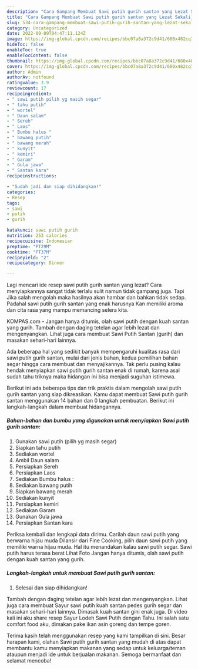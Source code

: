 ```yaml
---
description: "Cara Gampang Membuat Sawi putih gurih santan yang Lezat Sekali}"
title: "Cara Gampang Membuat Sawi putih gurih santan yang Lezat Sekali}"
slug: 534-cara-gampang-membuat-sawi-putih-gurih-santan-yang-lezat-sekali
category: Uncategorized
date: 2022-09-09T04:47:11.124Z
image: https://img-global.cpcdn.com/recipes/bbc07a8a372c9d41/680x482cq70/sawi-putih-gurih-santan-foto-resep-utama.jpg
hideToc: false
enableToc: true
enableTocContent: false
thumbnail: https://img-global.cpcdn.com/recipes/bbc07a8a372c9d41/680x482cq70/sawi-putih-gurih-santan-foto-resep-utama.jpg
cover: https://img-global.cpcdn.com/recipes/bbc07a8a372c9d41/680x482cq70/sawi-putih-gurih-santan-foto-resep-utama.jpg
author: Admin
authorAv: notfound
ratingvalue: 3.9
reviewcount: 17
recipeingredient:
- " sawi putih pilih yg masih segar"
- " tahu putih"
- " wortel"
- " Daun salam"
- " Sereh"
- " Laos"
- " Bumbu halus "
- " bawang putih"
- " bawang merah"
- " kunyit"
- " kemiri"
- " Garam"
- " Gula jawa"
- " Santan kara"
recipeinstructions:

- "Sudah jadi dan siap dihidangkan!"
categories:
- Resep
tags:
- sawi
- putih
- gurih

katakunci: sawi putih gurih 
nutrition: 253 calories
recipecuisine: Indonesian
preptime: "PT29M"
cooktime: "PT37M"
recipeyield: "2"
recipecategory: Dinner

---
```



Lagi mencari ide resep sawi putih gurih santan yang lezat? Cara menyiapkannya sangat tidak terlalu sulit namun tidak gampang juga. Tapi Jika salah mengolah maka hasilnya akan hambar dan bahkan tidak sedap. Padahal sawi putih gurih santan yang enak harusnya Kan memiliki aroma dan cita rasa yang mampu memancing selera kita.


KOMPAS.com - Jangan hanya ditumis, olah sawi putih dengan kuah santan yang gurih. Tambah dengan daging tetelan agar lebih lezat dan mengenyangkan. Lihat juga cara membuat Sawi Putih Santan (gurih) dan masakan sehari-hari lainnya.

Ada beberapa hal yang sedikit banyak mempengaruhi kualitas rasa dari sawi putih gurih santan, mulai dari jenis bahan, kedua pemilihan bahan segar hingga cara membuat dan menyajikannya. Tak perlu pusing kalau hendak menyiapkan sawi putih gurih santan enak di rumah, karena asal sudah tahu triknya maka hidangan ini bisa menjadi suguhan istimewa.


Berikut ini ada beberapa tips dan trik praktis dalam mengolah sawi putih gurih santan yang siap dikreasikan. Kamu dapat membuat Sawi putih gurih santan menggunakan 14 bahan dan 0 langkah pembuatan. Berikut ini langkah-langkah dalam membuat hidangannya.

<!--inarticleads1-->

##### Bahan-bahan dan bumbu yang digunakan untuk menyiapkan Sawi putih gurih santan:

1. Gunakan  sawi putih (pilih yg masih segar)
1. Siapkan  tahu putih
1. Sediakan  wortel
1. Ambil  Daun salam
1. Persiapkan  Sereh
1. Persiapkan  Laos
1. Sediakan  Bumbu halus :
1. Sediakan  bawang putih
1. Siapkan  bawang merah
1. Sediakan  kunyit
1. Persiapkan  kemiri
1. Sediakan  Garam
1. Gunakan  Gula jawa
1. Persiapkan  Santan kara


Periksa kembali dan lengkapi data dirimu. Carilah daun sawi putih yang berwarna hijau muda Dilansir dari Fine Cooking, pilih daun sawi putih yang memiliki warna hijau muda. Hal itu menandakan kalau sawi putih segar. Sawi putih harus terasa berat Lihat Foto Jangan hanya ditumis, olah sawi putih dengan kuah santan yang gurih. 

<!--inarticleads2-->

##### Langkah-langkah untuk membuat Sawi putih gurih santan:


1. Selesai dan siap dihidangkan!

Tambah dengan daging tetelan agar lebih lezat dan mengenyangkan. Lihat juga cara membuat Sayur sawi putih kuah santan pedes gurih segar dan masakan sehari-hari lainnya. Dimasak kuah santan gini enak juga. Di video kali ini aku share resep Sayur Lodeh Sawi Putih dengan Tahu. Ini salah satu comfort food aku, dimakan pake ikan asin goreng dan tempe goren. 

Terima kasih telah menggunakan resep yang kami tampilkan di sini. Besar harapan kami, olahan Sawi putih gurih santan yang mudah di atas dapat membantu kamu menyiapkan makanan yang sedap untuk keluarga/teman ataupun menjadi ide untuk berjualan makanan. Semoga bermanfaat dan selamat mencoba!
